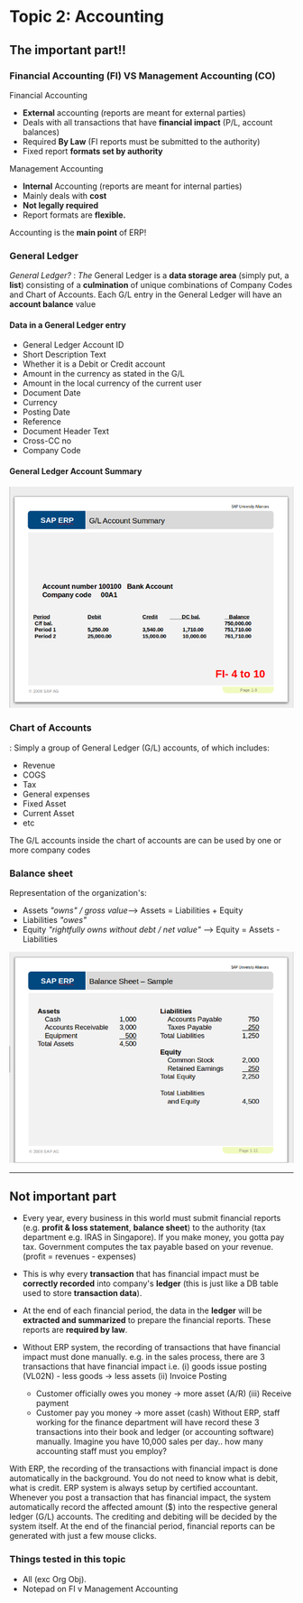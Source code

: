 # Topic 2: Accounting

## The important part!!

### Financial Accounting (FI) VS Management Accounting (CO)
    
Financial Accounting
- **External** accounting (reports are meant for external parties)
- Deals with all transactions that have **financial impact** (P/L, account balances)
- Required **By Law** (FI reports must be submitted to the authority)
- Fixed report **formats set by authority**

Management Accounting
- **Internal** Accounting (reports are meant for internal parties)
- Mainly deals with **cost**
- **Not legally required**
- Report formats are **flexible.**

Accounting is the **main point** of ERP!

### General Ledger

_General Ledger?_
: _The_ General Ledger is a **data storage area** (simply put, a **list**) consisting of a **culmination** of unique combinations of Company Codes and Chart of Accounts. Each G/L entry in the General Ledger will have an **account balance** value

#### Data in a General Ledger entry
- General Ledger Account ID
- Short Description Text
- Whether it is a Debit or Credit account
- Amount in the currency as stated in the G/L
- Amount in the local currency of the current user
- Document Date
- Currency
- Posting Date
- Reference
- Document Header Text
- Cross-CC no
- Company Code

#### General Ledger Account Summary

![G/L account summary pic](pics/gl-account-summary.png)


### Chart of Accounts

: Simply a group of General Ledger (G/L) accounts, of which includes:
  - Revenue
  - COGS
  - Tax
  - General expenses
  - Fixed Asset
  - Current Asset
  - etc

  The G/L accounts inside the chart of accounts are can be used by one or more company codes

### Balance sheet

Representation of the organization's:

- Assets _"owns" / gross value_--> Assets = Liabilities + Equity
- Liabilities _"owes"_
- Equity _"rightfully owns without debt / net value"_ --> Equity = Assets - Liabilities

![Balance Sheet -- Sample](pics/balance-sheet.png)

------------

## Not important part

- Every year, every business in this world must submit financial reports (e.g. **profit & loss statement**, **balance sheet**) to the authority (tax department e.g. IRAS in Singapore). If you make money, you gotta pay tax. Government computes the tax payable based on your revenue. (profit = revenues - expenses)

- This is why every **transaction** that has financial impact must be **correctly recorded** into company's **ledger** (this is just like a DB table used to store **transaction data**).

- At the end of each financial period, the data in the **ledger** will be **extracted and summarized** to prepare the financial reports. These reports are **required by law**.

- Without ERP system, the recording of transactions that have financial impact must done manually. e.g. in the sales process, there are 3 transactions that have financial impact i.e. 
  (i) goods issue posting (VL02N)
      - less goods -> less assets
  (ii) Invoice Posting
     - Customer officially owes you money -> more asset (A/R)
 (iii) Receive payment
     - Customer pay you money -> more asset (cash)
Without ERP, staff working for the finance department will have record these 3 transactions into their book and ledger (or accounting software) manually. Imagine you have 10,000 sales per day.. how many accounting staff must you employ?

With ERP, the recording of the transactions with financial impact is done automatically in the background. You do not need to know what is debit, what is credit. ERP system is always setup by certified accountant. Whenever you post a transaction that has financial impact, the system automatically record the affected amount ($) into the respective general ledger (G/L) accounts. The crediting and debiting will be decided by the system itself. At the end of the financial period, financial reports can be generated with just a few mouse clicks.

### Things tested in this topic

- All (exc Org Obj).
- Notepad on FI v Management Accounting